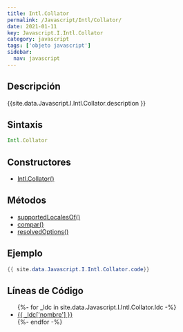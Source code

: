 ```yaml
---
title: Intl.Collator
permalink: /Javascript/Intl/Collator/
date: 2021-01-11
key: Javascript.I.Intl.Collator
category: javascript
tags: ['objeto javascript']
sidebar: 
  nav: javascript
---
```


## Descripción
{{site.data.Javascript.I.Intl.Collator.description }}

## Sintaxis
~~~javascript
Intl.Collator
~~~

## Constructores
* [Intl.Collator()](/Javascript/Intl/Collator/Intl/Collator/)

## Métodos
* [supportedLocalesOf()](/Javascript/Intl/Collator/supportedLocalesOf)
* [compar()](/Javascript/Intl/Collator/compar)
* [resolvedOptions()](/Javascript/Intl/Collator/resolvedOptions)

## Ejemplo
~~~java
{{ site.data.Javascript.I.Intl.Collator.code}}
~~~

## Líneas de Código
<ul>
{%- for _ldc in site.data.Javascript.I.Intl.Collator.ldc -%}
   <li>
       <a href="{{_ldc['url'] }}">{{ _ldc['nombre'] }}</a>
   </li>
{%- endfor -%}
</ul>
